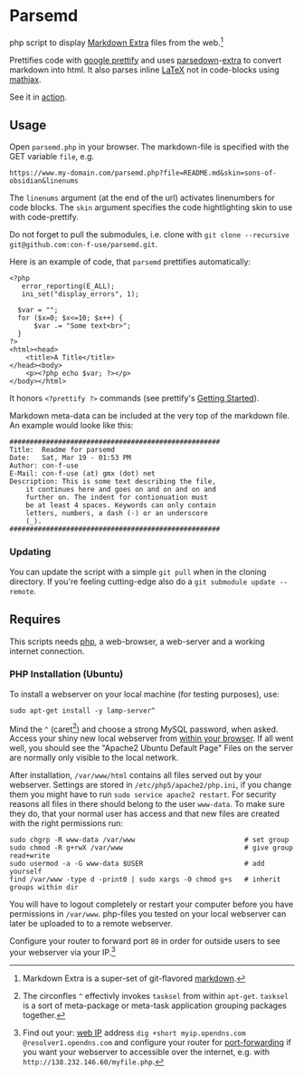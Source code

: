 # Parsemd
php script to display [Markdown Extra](https://michelf.ca/projects/php-markdown/extra/) files from the web.[^1]

Prettifies code with [google prettify](https://github.com/google/code-prettify) and uses [parsedown](https://github.com/erusev/parsedown)-[extra](https://github.com/erusev/parsedown-extra) to convert markdown into html. It also parses inline [LaTeX](https://www.latex-project.org) not in code-blocks using [mathjax](https://www.mathjax.org).

See it in [action](http://unethische.org/misc/parsemd/parsemd.php?file=README.md).

## Usage

Open `parsemd.php` in your browser.
The markdown-file is specified with the GET variable `file`, e.g.

    https://www.my-domain.com/parsemd.php?file=README.md&skin=sons-of-obsidian&linenums

The `linenums` argument (at the end of the url) activates linenumbers for code blocks.
The `skin` argument specifies the code hightlighting skin to use with code-prettify.

Do not forget to pull the submodules, i.e. clone with `git clone --recursive git@github.com:con-f-use/parsemd.git`.

Here is an example of code, that `parsemd` prettifies automatically:

    <?php
       error_reporting(E_ALL);
       ini_set("display_errors", 1);

      $var = "";
      for ($x=0; $x<=10; $x++) {
          $var .= "Some text<br>";
      }
    ?>
    <html><head>
        <title>A Title</title>
    </head><body>
        <p><?php echo $var; ?></p>
    </body></html>

It honors `<?prettify ?>` commands (see prettify's [Getting Started](https://github.com/google/code-prettify/blob/master/docs/getting_started.md#language-hints)).

Markdown meta-data can be included at the very top of the markdown file.
An example would looke like this:


    ####################################################
    Title:  Readme for parsemd
    Date:   Sat, Mar 19 - 01:53 PM
    Author: con-f-use
    E-Mail: con-f-use (at) gmx (dot) net
    Description: This is some text describing the file,
        it continues here and goes on and on and on and
        further on. The indent for contionuation must
        be at least 4 spaces. Keywords can only contain
        letters, numbers, a dash (-) or an underscore
        (_).
    ####################################################


### Updating

You can update the script with a simple `git pull` when in the cloning directory. If you're feeling cutting-edge also do a `git submodule update --remote`.

## Requires

This scripts needs [php](https://secure.php.net), a web-browser, a web-server and a working internet connection.

### PHP Installation (Ubuntu)

To install a webserver on your local machine (for testing purposes), use:

<?prettify lang=bsh?>

    sudo apt-get install -y lamp-server^

Mind the `^` (caret[^2]) and choose a strong MySQL password, when asked.
Access your shiny new local webserver from [within your browser](http://localhost).
If all went well, you should see the "Apache2 Ubuntu Default Page"
Files on the server are normally only visible to the local network.

After installation, `/var/www/html` contains all files served out by your webserver.
Settings are stored in `/etc/php5/apache2/php.ini`, if you change them you might have to run `sudo service apache2 restart`.
For security reasons all files in there should belong to the user `www-data`.
To make sure they do, that your normal user has access and that new files are created with the right permissions run:

<?prettify lang=bsh?>

    sudo chgrp -R www-data /var/www                           # set group
    sudo chmod -R g+rwX /var/www                              # give group read+write
    sudo usermod -a -G www-data $USER                         # add yourself
    find /var/www -type d -print0 | sudo xargs -0 chmod g+s   # inherit groups within dir

You will have to logout completely or restart your computer before you have permissions in `/var/www`.
php-files you tested on your local webserver can later be uploaded to to a remote webserver.

Configure your router to forward port `80` in order for outside users to see your webserver via your IP.[^3]

[^1]: Markdown Extra is a super-set of git-flavored [markdown](https://en.wikipedia.org/wiki/Markdown).
[^2]: The circonfles `^` effectivly invokes `tasksel` from within `apt-get`. `tasksel` is a sort of meta-package or meta-task application grouping packages together.
[^3]: Find out your: [web IP](http://www.getip.com/) address `dig +short myip.opendns.com @resolver1.opendns.com` and configure your router for [port-forwarding](http://www.wikihow.com/Set-Up-Port-Forwarding-on-a-Router) if you want your webserver to accessible over the internet, e.g. with `http://138.232.146.60/myfile.php`.
